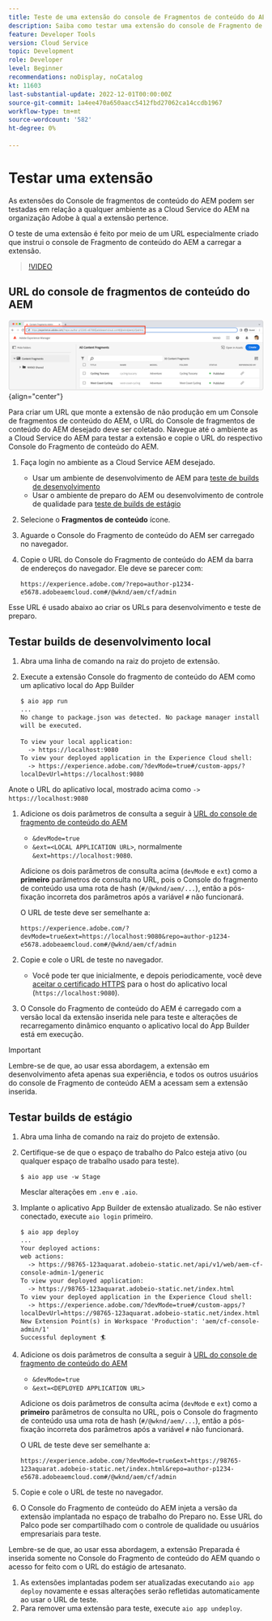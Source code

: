 ```yaml
---
title: Teste de uma extensão do console de Fragmentos de conteúdo do AEM
description: Saiba como testar uma extensão do console de Fragmento de conteúdo do AEM antes de implantar na produção.
feature: Developer Tools
version: Cloud Service
topic: Development
role: Developer
level: Beginner
recommendations: noDisplay, noCatalog
kt: 11603
last-substantial-update: 2022-12-01T00:00:00Z
source-git-commit: 1a4ee470a650aacc5412fbd27062ca14ccdb1967
workflow-type: tm+mt
source-wordcount: '582'
ht-degree: 0%

---
```



# Testar uma extensão

As extensões do Console de fragmentos de conteúdo do AEM podem ser testadas em relação a qualquer ambiente as a Cloud Service do AEM na organização Adobe à qual a extensão pertence.

O teste de uma extensão é feito por meio de um URL especialmente criado que instrui o console de Fragmento de conteúdo do AEM a carregar a extensão.

>[!VIDEO](https://video.tv.adobe.com/v/3412877/?quality=12&learn=on)

## URL do console de fragmentos de conteúdo do AEM

![URL do console de fragmentos de conteúdo do AEM](./assets/test/content-fragment-console-url.png){align="center"}

Para criar um URL que monte a extensão de não produção em um Console de fragmentos de conteúdo do AEM, o URL do Console de fragmentos de conteúdo do AEM desejado deve ser coletado. Navegue até o ambiente as a Cloud Service do AEM para testar a extensão e copie o URL do respectivo Console do Fragmento de conteúdo do AEM.

1. Faça login no ambiente as a Cloud Service AEM desejado.

   + Usar um ambiente de desenvolvimento de AEM para [teste de builds de desenvolvimento](#testing-development-builds)
   + Usar o ambiente de preparo do AEM ou desenvolvimento de controle de qualidade para [teste de builds de estágio](#testing-stage-builds)

1. Selecione o __Fragmentos de conteúdo__ ícone.
1. Aguarde o Console do Fragmento de conteúdo do AEM ser carregado no navegador.
1. Copie o URL do Console do Fragmento de conteúdo do AEM da barra de endereços do navegador. Ele deve se parecer com:

   ```
   https://experience.adobe.com/?repo=author-p1234-e5678.adobeaemcloud.com#/@wknd/aem/cf/admin
   ```

Esse URL é usado abaixo ao criar os URLs para desenvolvimento e teste de preparo.

## Testar builds de desenvolvimento local

1. Abra uma linha de comando na raiz do projeto de extensão.
1. Execute a extensão Console do fragmento de conteúdo do AEM como um aplicativo local do App Builder

   ```shell
   $ aio app run
   ...
   No change to package.json was detected. No package manager install will be executed.
   
   To view your local application:
     -> https://localhost:9080
   To view your deployed application in the Experience Cloud shell:
     -> https://experience.adobe.com/?devMode=true#/custom-apps/?localDevUrl=https://localhost:9080
   ```

Anote o URL do aplicativo local, mostrado acima como `-> https://localhost:9080`

1. Adicione os dois parâmetros de consulta a seguir à [URL do console de fragmento de conteúdo do AEM](#aem-content-fragment-console-url)
   + `&devMode=true`
   + `&ext=<LOCAL APPLICATION URL>`, normalmente `&ext=https://localhost:9080`.

   Adicione os dois parâmetros de consulta acima (`devMode` e `ext`) como a __primeiro__ parâmetros de consulta no URL, pois o Console do fragmento de conteúdo usa uma rota de hash (`#/@wknd/aem/...`), então a pós-fixação incorreta dos parâmetros após a variável `#` não funcionará.

   O URL de teste deve ser semelhante a:

   ```
   https://experience.adobe.com/?devMode=true&ext=https://localhost:9080&repo=author-p1234-e5678.adobeaemcloud.com#/@wknd/aem/cf/admin
   ```

1. Copie e cole o URL de teste no navegador.

   + Você pode ter que inicialmente, e depois periodicamente, você deve [aceitar o certificado HTTPS](https://developer.adobe.com/uix/docs/services/aem-cf-console-admin/extension-development/#accepting-the-certificate-first-time-users) para o host do aplicativo local (`https://localhost:9080`).

1. O Console do Fragmento de conteúdo do AEM é carregado com a versão local da extensão inserida nele para teste e alterações de recarregamento dinâmico enquanto o aplicativo local do App Builder está em execução.

>[!IMPORTANT]
>
>Lembre-se de que, ao usar essa abordagem, a extensão em desenvolvimento afeta apenas sua experiência, e todos os outros usuários do console de Fragmento de conteúdo AEM a acessam sem a extensão inserida.


## Testar builds de estágio

1. Abra uma linha de comando na raiz do projeto de extensão.
1. Certifique-se de que o espaço de trabalho do Palco esteja ativo (ou qualquer espaço de trabalho usado para teste).

   ```shell
   $ aio app use -w Stage
   ```

   Mesclar alterações em `.env` e `.aio`.

1. Implante o aplicativo App Builder de extensão atualizado. Se não estiver conectado, execute `aio login` primeiro.

   ```shell
   $ aio app deploy
   ...
   Your deployed actions:
   web actions:
     -> https://98765-123aquarat.adobeio-static.net/api/v1/web/aem-cf-console-admin-1/generic 
   To view your deployed application:
     -> https://98765-123aquarat.adobeio-static.net/index.html
   To view your deployed application in the Experience Cloud shell:
     -> https://experience.adobe.com/?devMode=true#/custom-apps/?localDevUrl=https://98765-123aquarat.adobeio-static.net/index.html
   New Extension Point(s) in Workspace 'Production': 'aem/cf-console-admin/1'
   Successful deployment 🏄
   ```

1. Adicione os dois parâmetros de consulta a seguir à [URL do console de fragmento de conteúdo do AEM](#aem-content-fragment-console-url)
   + `&devMode=true`
   + `&ext=<DEPLOYED APPLICATION URL>`

   Adicione os dois parâmetros de consulta acima (`devMode` e `ext`) como a __primeiro__ parâmetros de consulta no URL, pois o Console do fragmento de conteúdo usa uma rota de hash (`#/@wknd/aem/...`), então a pós-fixação incorreta dos parâmetros após a variável `#` não funcionará.

   O URL de teste deve ser semelhante a:

   ```
   https://experience.adobe.com/?devMode=true&ext=https://98765-123aquarat.adobeio-static.net/index.html&repo=author-p1234-e5678.adobeaemcloud.com#/@wknd/aem/cf/admin
   ```

1. Copie e cole o URL de teste no navegador.
1. O Console do Fragmento de conteúdo do AEM injeta a versão da extensão implantada no espaço de trabalho do Preparo no. Esse URL do Palco pode ser compartilhado com o controle de qualidade ou usuários empresariais para teste.

Lembre-se de que, ao usar essa abordagem, a extensão Preparada é inserida somente no Console do Fragmento de conteúdo do AEM quando o acesso for feito com o URL do estágio de artesanato.

1. As extensões implantadas podem ser atualizadas executando `aio app deploy` novamente e essas alterações serão refletidas automaticamente ao usar o URL de teste.
1. Para remover uma extensão para teste, execute `aio app undeploy`.



